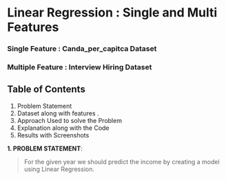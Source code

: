 # Linear Regression : Single and Multi Features

### Single Feature : Canda_per_capitca Dataset
### Multiple Feature : Interview Hiring Dataset

## Table of Contents

1. Problem Statement
2. Dataset along with features .
3. Approach Used to solve the Problem
4. Explanation along with the Code 
5. Results with Screenshots

**1. PROBLEM STATEMENT**: 
> For the given year we should predict the income by creating a model using Linear Regression. 
